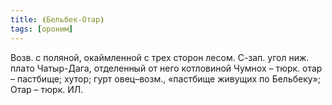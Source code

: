 ```yaml
---
title: ⦗Бельбек-Отар⦘
tags: [ороним]
---
```


Возв. с поляной, окаймленной с трех сторон лесом. С-зап. угол ниж. плато
Чатыр-Дага, отделенный от него котловиной Чумнох – тюрк. отар – пастбище; хутор;
гурт овец–возм., «пастбище живущих по Бельбеку»; Отар – тюрк. ИЛ.

